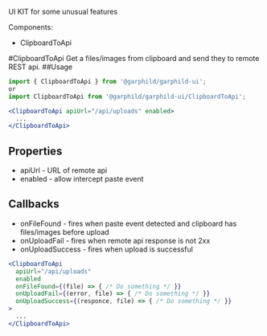 UI KIT for some unusual features

Components:
* ClipboardToApi

#ClipboardToApi
Get a files/images from clipboard and send they to remote REST api.
##Usage
```jsx
import { ClipboardToApi } from '@garphild/garphild-ui';
or
import ClipboardToApi from '@garphild/garphild-ui/ClipboardToApi';

<ClipboardToApi apiUrl="/api/uploads" enabled>
  ...
</ClipboardToApi>
```
## Properties
* apiUrl - URL of remote api
* enabled - allow intercept paste event

## Callbacks
* onFileFound - fires when paste event detected and clipboard has files/images before upload
* onUploadFail - fires when remote api response is not 2xx
* onUploadSuccess - fires when upload is successful

```jsx
<ClipboardToApi
  apiUrl="/api/uploads"
  enabled
  onFileFound={(file) => { /* Do something */ }}
  onUploadFail={(error, file) => { /* Do something */ }}
  onUploadSuccess={(responce, file) => { /* Do something */ }}
>
  ...
</ClipboardToApi>
```
